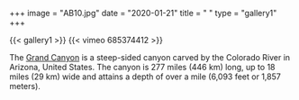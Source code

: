 +++
image = "ΑΒ10.jpg"
date = "2020-01-21"
title = " "
type = "gallery1"
+++

{{< gallery1 >}} 
{{< vimeo 685374412 >}}

The [Grand Canyon](https://en.wikipedia.org/w/index.php?title=Grand_Canyon&oldid=952699432) 
is a steep-sided canyon carved by the Colorado River in Arizona, United States. 
The canyon is 277 miles (446 km) long, up to 18 miles (29 km) wide and attains a depth of over a mile (6,093 feet or 1,857 meters).

